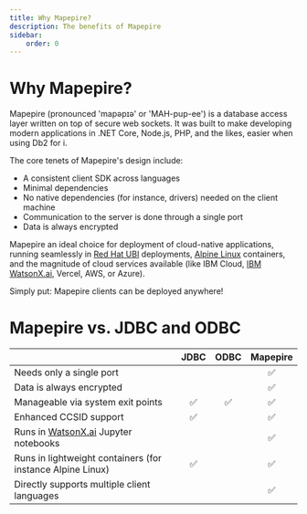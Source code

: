 ```yaml
---
title: Why Mapepire?
description: The benefits of Mapepire
sidebar:
    order: 0
---
```


# Why Mapepire?

Mapepire (pronounced 'mapəpɪə' or 'MAH-pup-ee') is a database access layer written on top of secure web sockets. It was built to make developing modern applications in .NET Core, Node.js, PHP, and the likes, easier when using Db2 for i.

The core tenets of Mapepire's design include:
- A consistent client SDK across languages
- Minimal dependencies
- No native dependencies (for instance, drivers) needed on the client machine
- Communication to the server is done through a single port
- Data is always encrypted

Mapepire an ideal choice for deployment of cloud-native applications, running seamlessly in [Red Hat UBI](https://www.redhat.com/en/blog/introducing-red-hat-universal-base-image) deployments, [Alpine Linux](https://alpinelinux.org/) containers, and the magnitude of cloud services available (like IBM Cloud, [IBM WatsonX.ai](http://WatsonX.ai), Vercel, AWS, or Azure). 

Simply put: Mapepire clients can be deployed anywhere!

# Mapepire vs. JDBC and ODBC

|                                                            | JDBC | ODBC | Mapepire |
| ---------------------------------------------------------- | :--: | :--: | :------: |
| Needs only a single port                                   |      |      | ✅ |
| Data is always encrypted                                   |      |      | ✅ |
| Manageable via system exit points                          | ✅   | ✅  | ✅ |
| Enhanced CCSID support                                     | ✅   |      | ✅ |
| Runs in [WatsonX.ai](http://WatsonX.ai) Jupyter notebooks  |      |      | ✅ |
| Runs in lightweight containers (for instance Alpine Linux) | ✅   |      | ✅ |
| Directly supports multiple client languages                |      |      | ✅ |
